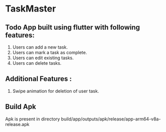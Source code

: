# TaskMaster

## Todo App built using flutter with following features:
1. Users can add a new task.
2. Users can mark a task as complete.
3. Users can edit existing tasks.
4. Users can delete tasks.

## Additional Features :
1. Swipe animation for deletion of user task.

## Build Apk 
Apk is present in directory build/app/outputs/apk/release/app-arm64-v8a-release.apk
